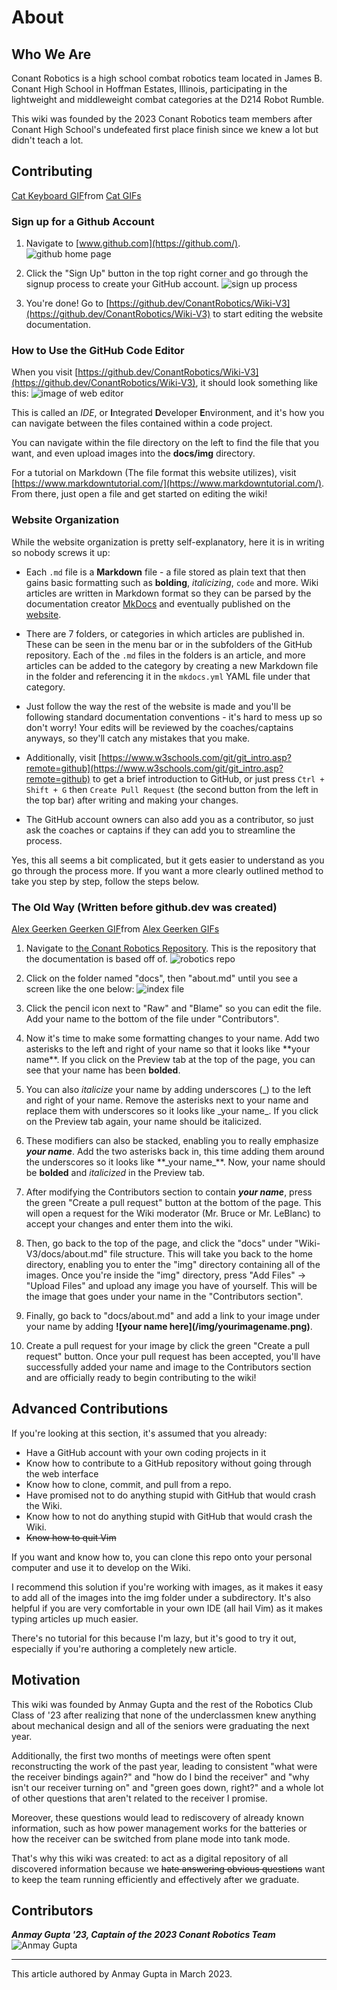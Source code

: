 # About

## Who We Are

Conant Robotics is a high school combat robotics team located in James B. Conant High School in Hoffman Estates, Illinois, participating in the lightweight and middleweight combat categories at the D214 Robot Rumble.

This wiki was founded by the 2023 Conant Robotics team members after Conant High School's undefeated first place finish since we knew a lot but didn't teach a lot.  

## Contributing

<div class="tenor-gif-embed" data-postid="13146203" data-share-method="host" data-aspect-ratio="1" data-width="100%"><a href="https://tenor.com/view/cat-keyboard-typing-twitter-fingers-gif-13146203">Cat Keyboard GIF</a>from <a href="https://tenor.com/search/cat-gifs">Cat GIFs</a></div> <script type="text/javascript" async src="https://tenor.com/embed.js"></script>

### Sign up for a Github Account

1. Navigate to [www.github.com](https://github.com/).
![github home page](img/signup/signup1.png)

2. Click the "Sign Up" button in the top right corner and go through the signup process to create your GitHub account.
![sign up process](img/signup/signup2.png)

3. You're done! Go to [https://github.dev/ConantRobotics/Wiki-V3](https://github.dev/ConantRobotics/Wiki-V3) to start editing the website documentation.

### How to Use the GitHub Code Editor

When you visit [https://github.dev/ConantRobotics/Wiki-V3](https://github.dev/ConantRobotics/Wiki-V3), it should look something like this:
![image of web editor](img/signup/EditorImage.PNG)

This is called an _IDE_, or **I**ntegrated **D**eveloper **E**nvironment, and it's how you can navigate between the files contained within a code project.

You can navigate within the file directory on the left to find the file that you want, and even upload images into the **docs/img** directory.

For a tutorial on Markdown (The file format this website utilizes), visit [https://www.markdowntutorial.com/](https://www.markdowntutorial.com/). From there, just open a file and get started on editing the wiki!

### Website Organization

While the website organization is pretty self-explanatory, here it is in writing so nobody screws it up:
- Each `.md` file is a **Markdown** file - a file stored as plain text that then gains basic formatting such as **bolding**, *italicizing*, `code` and more. Wiki articles are written in Markdown format so they can be parsed by the documentation creator [MkDocs](https://squidfunk.github.io/mkdocs-material/) and eventually published on the [website](https://conantrobotics.github.io/Wiki-V3/).

- There are 7 folders, or categories in which articles are published in. These can be seen in the menu bar or in the subfolders of the GitHub repository. Each of the `.md` files in the folders is an article, and more articles can be added to the category by creating a new Markdown file in the folder and referencing it in the `mkdocs.yml` YAML file under that category.

- Just follow the way the rest of the website is made and you'll be following standard documentation conventions - it's hard to mess up so don't worry! Your edits will be reviewed by the coaches/captains anyways, so they'll catch any mistakes that you make.

- Additionally, visit [https://www.w3schools.com/git/git_intro.asp?remote=github](https://www.w3schools.com/git/git_intro.asp?remote=github) to get a brief introduction to GitHub, or just press `Ctrl + Shift + G` then `Create Pull Request` (the second button from the left in the top bar) after writing and making your changes.

- The GitHub account owners can also add you as a contributor, so just ask the coaches or captains if they can add you to streamline the process.

Yes, this all seems a bit complicated, but it gets easier to understand as you go through the process more. If you want a more clearly outlined method to take you step by step, follow the steps below.

### The Old Way (Written before github.dev was created)

<div class="tenor-gif-embed" data-postid="16352410" data-share-method="host" data-aspect-ratio="1" data-width="100%"><a href="https://tenor.com/view/alex-geerken-geerken-animator-animation-cartoon-gif-16352410">Alex Geerken Geerken GIF</a>from <a href="https://tenor.com/search/alex+geerken-gifs">Alex Geerken GIFs</a></div> <script type="text/javascript" async src="https://tenor.com/embed.js"></script>

1. Navigate to [the Conant Robotics Repository](https://github.com/ConantRobotics/Wiki-V3). This is the repository that the documentation is based off of.
![robotics repo](img/signup/signup3.png)

2. Click on the folder named "docs", then "about.md" until you see a screen like the one below:
![index file](img/signup/signup4.png)

3. Click the pencil icon next to "Raw" and "Blame" so you can edit the file. Add your name to the bottom of the file under "Contributors". 
<!-- IMAGE IS TODO -->

4. Now it's time to make some formatting changes to your name. Add two asterisks to the left and right of your name so that it looks like \*\*your name\*\*. If you click on the Preview tab at the top of the page, you can see that your name has been **bolded**. 
<!-- IMAGE IS TODO -->

5. You can also _italicize_  your name by adding underscores (\_) to the left and right of your name. Remove the asterisks next to your name and replace them with underscores so it looks like \_your name\_. If you click on the Preview tab again, your name should be italicized. 
<!-- IMAGE IS TODO -->

6. These modifiers can also be stacked, enabling you to really emphasize _**your name**_. Add the two asterisks back in, this time adding them around the underscores so it looks like \*\*\_your name\_\*\*. Now, your name should be **bolded** and _italicized_ in the Preview tab. 
<!-- IMAGE IS TODO -->

7. After modifying the Contributors section to contain **_your name_**, press the green "Create a pull request" button at the bottom of the page. This will open a request for the Wiki moderator (Mr. Bruce or Mr. LeBlanc) to accept your changes and enter them into the wiki. 

<!-- IMAGE IS TODO -->

8. Then, go back to the top of the page, and click the "docs" under "Wiki-V3/docs/about.md" file structure. This will take you back to the home directory, enabling you to enter the "img" directory containing all of the images. Once you're inside the "img" directory, press "Add Files" -> "Upload Files" and upload any image you have of yourself. This will be the image that goes under your name in the "Contributors section". 
<!-- IMAGE IS TODO -->

9. Finally, go back to "docs/about.md" and add a link to your image under your name by adding **\!\[your name here\]\(/img/yourimagename.png\)**. 
<!-- IMAGE IS TODO -->

10. Create a pull request for your image by click the green "Create a pull request" button. Once your pull request has been accepted, you'll have successfully added your name and image to the Contributors section and are officially ready to begin contributing to the wiki!

## Advanced Contributions

If you're looking at this section, it's assumed that you already:  
- Have a GitHub account with your own coding projects in it  
- Know how to contribute to a GitHub repository without going through the web interface  
- Know how to clone, commit, and pull from a repo.  
- Have promised not to do anything stupid with GitHub that would crash the Wiki.  
- Know how to not do anything stupid with GitHub that would crash the Wiki.
- ~~Know how to quit Vim~~

If you want and know how to, you can clone this repo onto your personal computer and use it to develop on the Wiki. 

I recommend this solution if you're working with images, as it makes it easy to add all of the images into the img folder under a subdirectory. It's also helpful if you are very comfortable in your own IDE (all hail Vim) as it makes typing articles up much easier.

There's no tutorial for this because I'm lazy, but it's good to try it out, especially if you're authoring a completely new article.

## Motivation

This wiki was founded by Anmay Gupta and the rest of the Robotics Club Class of '23 after realizing that none of the underclassmen knew anything about mechanical design and all of the seniors were graduating the next year.

Additionally, the first two months of meetings were often spent reconstructing the work of the past year, leading to consistent "what were the receiver bindings again?" and "how do I bind the receiver" and "why isn't our receiver turning on" and "green goes down, right?" and a whole lot of other questions that aren't related to the receiver I promise.

Moreover, these questions would lead to rediscovery of already known information, such as how power management works for the batteries or how the receiver can be switched from plane mode into tank mode.

That's why this wiki was created: to act as a digital repository of all discovered information because we ~~hate answering obvious questions~~ want to keep the team running efficiently and effectively after we graduate.

## Contributors

_**Anmay Gupta '23, Captain of the 2023 Conant Robotics Team**_  
![Anmay Gupta](img/idiot.jpg)

---
This article authored by Anmay Gupta in March 2023.
